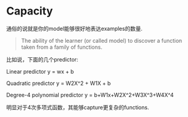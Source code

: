 # Capacity
通俗的说就是你的model能够很好地表达examples的数量.

> The ability of the learner (or called model) to discover a function 
> taken from a family of functions.

比如说，下面的几个predictor:

Linear predictor 
y = wx + b

Quadratic predictor 
y = W2X^2 + W1X + b

Degree-4 polynomial predictor 
y = b+W1x+W2X^2+W3X^3+W4X^4

明显对于4次多项式函数，其能够capture更复杂的functions.
